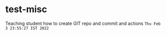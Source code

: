 # test-misc
Teaching student how to create GIT repo and commit and actions
`Thu Feb  3 23:55:27 IST 2022`
